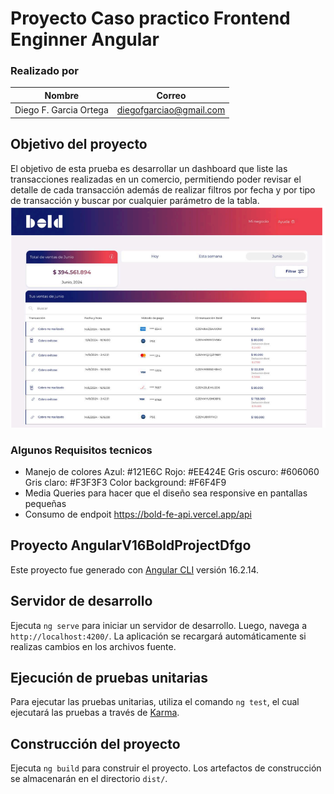 # Proyecto Caso practico Frontend Enginner Angular

### Realizado por

| Nombre               | Correo                    |
|----------------------|---------------------------|
|Diego F. Garcia Ortega|diegofgarciao@gmail.com    |

## Objetivo del proyecto
El objetivo de esta prueba es desarrollar un dashboard que liste las transacciones realizadas en un comercio, permitiendo poder revisar el detalle de cada transacción además de realizar filtros por fecha y por tipo de transacción y buscar por cualquier parámetro de la tabla.
![boldEjercicio](image.png)

### Algunos Requisitos tecnicos

- Manejo de colores
    Azul: #121E6C
    Rojo: #EE424E
    Gris oscuro: #606060
    Gris claro: #F3F3F3
    Color background: #F6F4F9
- Media Queries para hacer que el diseño sea responsive en pantallas pequeñas
- Consumo de endpoit https://bold-fe-api.vercel.app/api

## Proyecto AngularV16BoldProjectDfgo

Este proyecto fue generado con [Angular CLI](https://github.com/angular/angular-cli) versión 16.2.14.

## Servidor de desarrollo

Ejecuta `ng serve` para iniciar un servidor de desarrollo. Luego, navega a `http://localhost:4200/`. La aplicación se recargará automáticamente si realizas cambios en los archivos fuente.

## Ejecución de pruebas unitarias

Para ejecutar las pruebas unitarias, utiliza el comando `ng test`, el cual ejecutará las pruebas a través de [Karma](https://karma-runner.github.io).

## Construcción del proyecto

Ejecuta `ng build` para construir el proyecto. Los artefactos de construcción se almacenarán en el directorio `dist/`.
